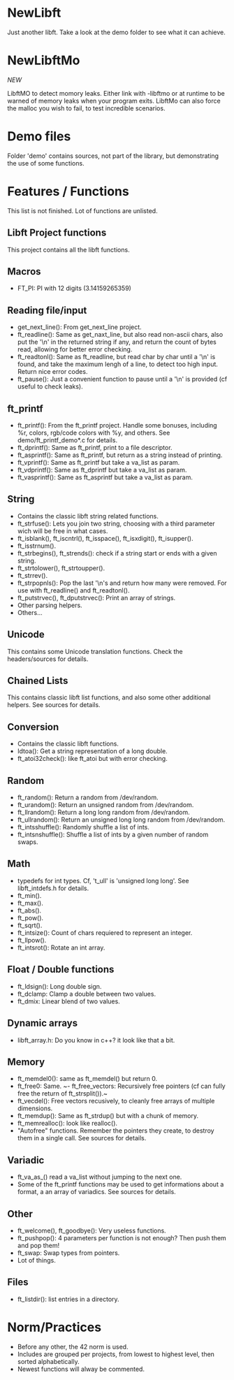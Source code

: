 # NewLibft
Just another libft.
Take a look at the demo folder to see what it can achieve.

# NewLibftMo
*NEW*

LibftMO to detect momory leaks.
Either link with -libftmo or at runtime to be warned of memory leaks when your program exits.
LibftMo can also force the malloc you wish to fail, to test incredible scenarios.

# Demo files
Folder 'demo' contains sources, not part of the library, but demonstrating the use of some functions.

# Features / Functions
This list is not finished.
Lot of functions are unlisted.

## Libft Project functions
This project contains all the libft functions.

## Macros
- FT_PI: PI with 12 digits (3.14159265359)

## Reading file/input
- get_next_line(): From get_next_line project.
- ft_readline(): Same as get_naxt_line, but also read non-ascii chars, also put the '\n' in the returned string if any, and return the count of bytes read, allowing for better error checking.
- ft_readtonl(): Same as ft_readline, but read char by char until a '\n' is found, and take the maximum lengh of a line, to detect too high input. Return nice error codes.
- ft_pause(): Just a convenient function to pause until a '\n' is provided (cf useful to check leaks).

## ft_printf
- ft_printf(): From the ft_printf project. Handle some bonuses, including %r, colors, rgb/code colors with %y, and others. See demo/ft_printf_demo\*.c for details.
- ft_dprintf(): Same as ft_printf, print to a file descriptor.
- ft_asprintf(): Same as ft_printf, but return as a string instead of printing.
- ft_vprintf(): Same as ft_printf but take a va_list as param.
- ft_vdprintf(): Same as ft_dprintf but take a va_list as param.
- ft_vasprintf(): Same as ft_asprintf but take a va_list as param.

## String
- Contains the classic libft string related functions.
- ft_strfuse(): Lets you join two string, choosing with a third parameter wich will be free in what cases.
- ft_isblank(), ft_iscntrl(), ft_isspace(), ft_isxdigit(), ft_isupper().
- ft_isstrnum().
- ft_strbegins(), ft_strends(): check if a string start or ends with a given string.
- ft_strtolower(), ft_strtoupper().
- ft_strrev().
- ft_strpopnls(): Pop the last '\n's and return how many were removed. For use with ft_readline() and ft_readtonl().
- ft_putstrvec(), ft_dputstrvec(): Print an array of strings.
- Other parsing helpers.
- Others...

## Unicode
This contains some Unicode translation functions. Check the headers/sources for details.

## Chained Lists
This contains classic libft list functions, and also some other additional helpers. See sources for details.

## Conversion
- Contains the classic libft functions.
- ldtoa(): Get a string representation of a long double.
- ft_atoi32check(): like ft_atoi but with error checking.

## Random
- ft_random(): Return a random from /dev/random.
- ft_urandom(): Return an unsigned random from /dev/random.
- ft_llrandom(): Return a long long random from /dev/random.
- ft_ullrandom(): Return an unsigned long long random from /dev/random.
- ft_intsshuffle(): Randomly shuffle a list of ints.
- ft_intsnshuffle(): Shuffle a list of ints by a given number of random swaps.

## Math
- typedefs for int types. Cf, 't_ull' is 'unsigned long long'. See libft_intdefs.h for details.
- ft_min().
- ft_max().
- ft_abs().
- ft_pow().
- ft_sqrt().
- ft_intsize(): Count of chars requiered to represent an integer.
- ft_llpow().
- ft_intsrot(): Rotate an int array.

## Float / Double functions
- ft_ldsign(): Long double sign.
- ft_dclamp: Clamp a double between two values.
- ft_dmix: Linear blend of two values.

## Dynamic arrays
- libft_array.h: Do you know <vector> in c++? it look like that a bit.

## Memory
- ft_memdel0(): same as ft_memdel() but return 0.
- ft_free0: Same.
~- ft_free_vectors: Recursively free pointers (cf can fully free the return of ft_strsplit()).~
- ft_vecdel(): Free vectors recusively, to cleanly free arrays of multiple dimensions.
- ft_memdup(): Same as ft_strdup() but with a chunk of memory.
- ft_memrealloc(): look like realloc().
- "Autofree" functions. Remember the pointers they create, to destroy them in a single call. See sources for details.

## Variadic
- ft_va_as\_<type>() read a va_list without jumping to the next one.
- Some of the ft_printf functions may be used to get informations about a format, a an array of variadics. See sources for details.

## Other
- ft_welcome(), ft_goodbye(): Very useless functions.
- ft_pushpop(): 4 parameters per function is not enough? Then push them and pop them!
- ft_swap<type>: Swap types from pointers.
- Lot of things.

## Files
- ft_listdir(): list entries in a directory.

# Norm/Practices
- Before any other, the 42 norm is used.
- Includes are grouped per projects, from lowest to highest level, then sorted alphabetically.
- Newest functions will alway be commented.
